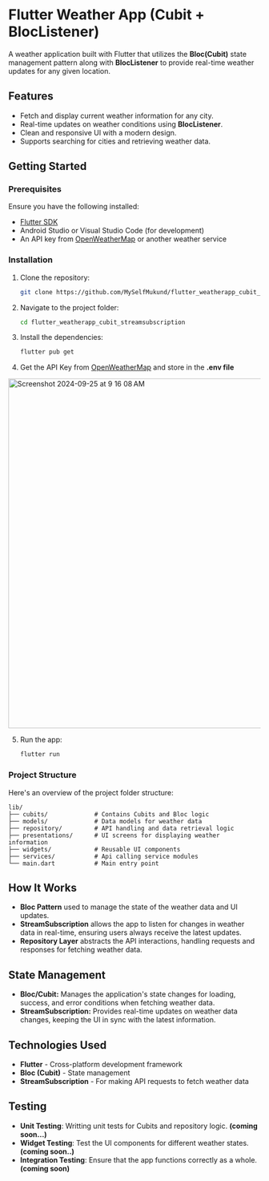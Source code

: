 # Flutter Weather App (Cubit + BlocListener)

A weather application built with Flutter that utilizes the **Bloc(Cubit)** state management pattern along with **BlocListener** to provide real-time weather updates for any given location.

## Features

- Fetch and display current weather information for any city.
- Real-time updates on weather conditions using **BlocListener**.
- Clean and responsive UI with a modern design.
- Supports searching for cities and retrieving weather data.


## Getting Started

### Prerequisites

Ensure you have the following installed:

- [Flutter SDK](https://flutter.dev/docs/get-started/install)
- Android Studio or Visual Studio Code (for development)
- An API key from [OpenWeatherMap](https://openweathermap.org/api) or another weather service

### Installation

1. Clone the repository:

   ```bash
   git clone https://github.com/MySelfMukund/flutter_weatherapp_cubit_streamsubscription.git

2. Navigate to the project folder:
   ```bash
   cd flutter_weatherapp_cubit_streamsubscription

3. Install the dependencies:
   ```bash
   flutter pub get

4. Get the API Key from [OpenWeatherMap](https://home.openweathermap.org/api_keys) and store in the **.env file**
<img width="698" alt="Screenshot 2024-09-25 at 9 16 08 AM" src="https://github.com/user-attachments/assets/d6c87bde-1fbe-423f-ae75-a00ea76f78c8">

5. Run the app:
   ```bash
   flutter run

### Project Structure
Here's an overview of the project folder structure:
   ```plaintext
   lib/
   ├── cubits/             # Contains Cubits and Bloc logic
   ├── models/             # Data models for weather data
   ├── repository/         # API handling and data retrieval logic
   ├── presentations/      # UI screens for displaying weather information
   ├── widgets/            # Reusable UI components
   ├── services/           # Api calling service modules    
   └── main.dart           # Main entry point
```

## How It Works

- **Bloc Pattern** used to manage the state of the weather data and UI updates.
- **StreamSubscription** allows the app to listen for changes in weather data in real-time, ensuring users always receive the latest updates.
- **Repository Layer** abstracts the API interactions, handling requests and responses for fetching weather data.

## State Management

- **Bloc/Cubit:** Manages the application's state changes for loading, success, and error conditions when fetching weather data.
- **StreamSubscription:** Provides real-time updates on weather data changes, keeping the UI in sync with the latest information.

## Technologies Used

- **Flutter** - Cross-platform development framework
- **Bloc (Cubit)** - State management
- **StreamSubscription** - For making API requests to fetch weather data

## Testing
- **Unit Testing**: Writting unit tests for Cubits and repository logic. **(coming soon...)**
- **Widget Testing**: Test the UI components for different weather states. **(coming soon..)**
- **Integration Testing**: Ensure that the app functions correctly as a whole. **(coming soon)**
